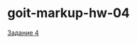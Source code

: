 # goit-markup-hw-04
<a href="https://github.com/goitacademy/html-css-homework/blob/master/04-%D0%B4%D0%B5%D0%BA%D0%BE%D1%80%D0%B0%D1%82%D0%B8%D0%B2%D0%BD%D1%8B%D0%B5-%D1%8D%D0%BB%D0%B5%D0%BC%D0%B5%D0%BD%D1%82%D1%8B.md" target="_blank">Задание 4</a>
